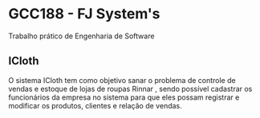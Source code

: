 # GCC188 - FJ System's
Trabalho prático de Engenharia de Software

<h2>ICloth</h2>
O sistema ICloth tem como objetivo sanar o problema de controle de vendas e estoque de  lojas de roupas Rinnar , sendo possível cadastrar os funcionários da empresa no sistema para que eles possam registrar e modificar os produtos, clientes e relação de vendas.

